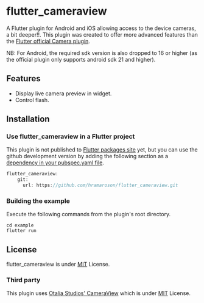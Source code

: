 # flutter_cameraview
A Flutter plugin for Android and iOS allowing access to the device cameras, a bit deeper!!. This plugin was created to offer more advanced features than the <a href="https://pub.dartlang.org/packages/camera">Flutter official Camera plugin</a>. 

NB: For Android, the required sdk version is also dropped to 16 or higher (as the official plugin only supports android sdk 21 and higher).

## Features
* Display live camera preview in widget.
* Control flash.

## Installation
### Use flutter_cameraview in a Flutter project
This plugin is not published to [Flutter packages site](https://pub.dartlang.org/flutter) yet, but you can use the github development version by adding the following section as a [dependency in your pubspec.yaml file](https://flutter.io/using-packages/).
```dart
flutter_cameraview: 
    git:
      url: https://github.com/hramaroson/flutter_cameraview.git
```
### Building the example
Execute the following commands from the plugin's root directory.
```console
cd example
flutter run
```
## License
flutter_cameraview is under [MIT](https://github.com/hramaroson/flutter_cameraview/blob/master/LICENSE) License. 
### Third party
This plugin uses [Otalia Studios' CameraView](https://github.com/natario1/CameraView) which is under [MIT](https://github.com/natario1/CameraView/blob/master/LICENSE) License.

